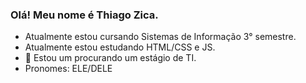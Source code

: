 ### Olá! Meu nome é Thiago Zica.


- Atualmente estou cursando Sistemas de Informação 3° semestre.
- Atualmente estou estudando HTML/CSS e JS.
- 🤔 Estou um procurando um estágio de TI.
- Pronomes: ELE/DELE


